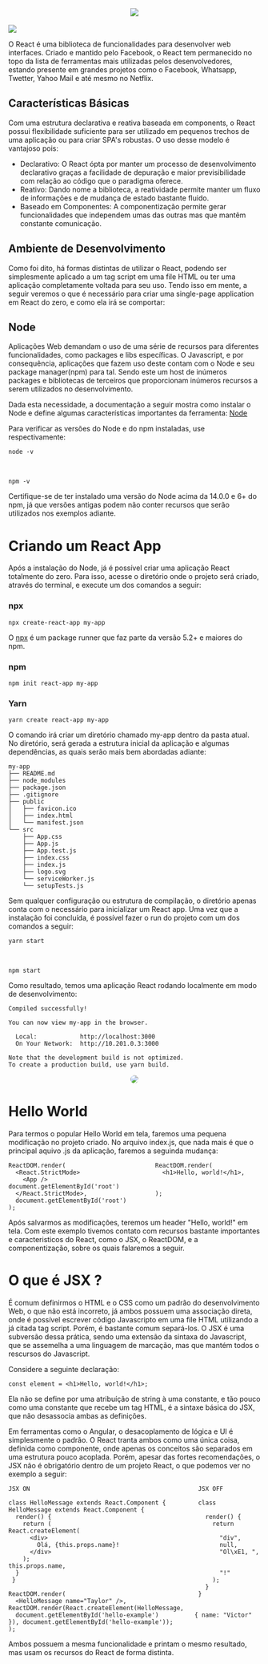 <div align="center">
 <img src="https://user-images.githubusercontent.com/61476935/145215309-c29e1f65-94c4-4a72-b41b-c90666210213.png">
</div>

<br>

<img src="https://img.shields.io/static/v1?label=React&message=Library&color=blue&style=for-the-badge&logo=React"/>


O React é uma biblioteca de funcionalidades para desenvolver web interfaces. Criado e mantido pelo Facebook, o React tem permanecido no topo da lista de ferramentas mais utilizadas pelos desenvolvedores, estando presente em grandes projetos como o Facebook, Whatsapp, Twetter, Yahoo Mail e até mesmo no Netflix.


<h2>Características Básicas</h2>


Com uma estrutura declarativa e reativa baseada em components, o React possui flexibilidade suficiente para ser utilizado em pequenos trechos de uma aplicação ou para criar SPA's robustas. O uso desse modelo é vantajoso pois:


- Declarativo: O React ópta por manter um processo de desenvolvimento declarativo graças a facilidade de depuração e maior previsibilidade com relação ao código que o paradigma oferece.
- Reativo: Dando nome a biblioteca, a reatividade permite manter um fluxo de informações e de mudança de estado bastante fluido.
- Baseado em Componentes: A componentização permite gerar funcionalidades que independem umas das outras mas que mantêm constante comunicação.


<h2>Ambiente de Desenvolvimento</h2>


Como foi dito, há formas distintas de utilizar o React, podendo ser simplesmente aplicado a um tag script em uma file HTML ou ter uma aplicação completamente voltada para seu uso. Tendo isso em mente, a seguir veremos o que é necessário para criar uma single-page application em React do zero, e como ela irá se comportar:


<h2>Node</h2>


Aplicações Web demandam o uso de uma série de recursos para diferentes funcionalidades, como packages e libs específicas. O Javascript, e por consequência, aplicações que fazem uso deste contam com o Node e seu package manager(npm) para tal. Sendo este um host de inúmeros packages e bibliotecas de terceiros que proporcionam inúmeros recursos a serem utilizados no desenvolvimento. 

Dada esta necessidade, a documentação a seguir mostra como instalar o Node e define algumas características importantes da ferramenta: [Node](https://github.com/VictorSantos12/Node.js)

Para verificar as versões do Node e do npm instaladas, use respectivamente:

    node -v

<br>

    npm -v


Certifique-se de ter instalado uma versão do Node acima da 14.0.0 e 6+ do npm, já que versões antigas podem não conter recursos que serão utilizados nos exemplos adiante.


<h1>Criando um React App</h1>


Após a instalação do Node, já é possível criar uma aplicação React totalmente do zero. Para isso, acesse o diretório onde o projeto será criado, através do terminal, e execute um dos comandos a seguir:


<h3>npx</h3>
    

    npx create-react-app my-app


O [npx](https://medium.com/@maybekatz/introducing-npx-an-npm-package-runner-55f7d4bd282b) é um package runner que faz parte da versão 5.2+ e maiores do npm.


<h3>npm</h3>


    npm init react-app my-app


<h3>Yarn</h3>

    
    yarn create react-app my-app


O comando irá criar um diretório chamado my-app dentro da pasta atual. No diretório, será gerada a estrutura inicial da aplicação e algumas dependências, as quais serão mais bem abordadas adiante:


    my-app
    ├── README.md
    ├── node_modules
    ├── package.json
    ├── .gitignore
    ├── public
    │   ├── favicon.ico
    │   ├── index.html
    │   └── manifest.json
    └── src
        ├── App.css
        ├── App.js
        ├── App.test.js
        ├── index.css
        ├── index.js
        ├── logo.svg
        └── serviceWorker.js
        └── setupTests.js


Sem qualquer configuração ou estrutura de compilação, o diretório apenas conta com o necessário para inicializar um React app. Uma vez que a instalação foi concluída, é possível fazer o run do projeto com um dos comandos a seguir:


    yarn start

<br>

    npm start 


Como resultado, temos uma aplicação React rodando localmente em modo de desenvolvimento:


    Compiled successfully!
    
    You can now view my-app in the browser.
    
      Local:            http://localhost:3000
      On Your Network:  http://10.201.0.3:3000
    
    Note that the development build is not optimized.
    To create a production build, use yarn build.


<div align="center">
  <img src="https://user-images.githubusercontent.com/61476935/145259691-53cd2714-5c28-4c35-a913-9df01103c4b3.gif" style="border-radius: 100%;">
</div>


<h1>Hello World</h1>


Para termos o popular Hello World em tela, faremos uma pequena modificação no projeto criado. No arquivo index.js, que nada mais é que o principal aquivo .js da aplicação, faremos a seguinda mudança:


    ReactDOM.render(                         ReactDOM.render(
      <React.StrictMode>                       <h1>Hello, world!</h1>,
        <App />                                document.getElementById('root')
      </React.StrictMode>,                   );
      document.getElementById('root')       
    );                                       


Após salvarmos as modificações, teremos um header "Hello, world!" em tela. Com este exemplo tivemos contato com recursos bastante importantes e caracteristicos do React, como o JSX, o ReactDOM, e a componentização, sobre os quais falaremos a seguir.


<h1>O que é JSX ?</h1>


É comum definirmos o HTML e o CSS como um padrão do desenvolvimento Web, o que não está incorreto, já ambos possuem uma associação direta, onde é possível escrever código Javascripto em uma file HTML utilizando a já citada tag script. Porém, é bastante comum separá-los. O JSX é uma subversão dessa prática, sendo uma extensão da sintaxa do Javascript, que se assemelha a uma linguagem de marcação, mas que mantém todos o rescursos do Javascript.

Considere a seguinte declaração:


    const element = <h1>Hello, world!</h1>;


Ela não se define por uma atribuíção de string à uma constante, e tão pouco como uma constante que recebe um tag HTML, é a sintaxe básica do JSX, que não desassocia ambas as definições.

Em ferramentas como o Angular, o desacoplamento de lógica e UI é simplesmente o padrão. O React tranta ambos como uma única coisa, definida como componente, onde apenas os conceitos são separados em uma estrutura pouco acoplada. Porém, apesar das fortes recomendações, o JSX não é obrigatório dentro de um projeto React, o que podemos ver no exemplo a seguir:


    JSX ON                                               JSX OFF

    class HelloMessage extends React.Component {         class HelloMessage extends React.Component {
      render() {                                           render() {
        return (                                             return React.createElement(
          <div>                                                "div",
            Olá, {this.props.name}!                            null,
          </div>                                               "Ol\xE1, ",
        );                                                     this.props.name,
      }                                                        "!"
     }                                                       );
                                                           }
    ReactDOM.render(                                     }
      <HelloMessage name="Taylor" />,                   ReactDOM.render(React.createElement(HelloMessage, 
      document.getElementById('hello-example')          { name: "Victor" }), document.getElementById('hello-example'));
    );


Ambos possuem a mesma funcionalidade e printam o mesmo resultado, mas usam os recursos do React de forma distinta.